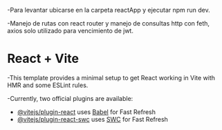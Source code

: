 -Para levantar  ubicarse en la carpeta reactApp y ejecutar npm run dev.

-Manejo de rutas con react router y manejo de consultas http con feth, axios solo utilizado para vencimiento de jwt.

# React + Vite

-This template provides a minimal setup to get React working in Vite with HMR and some ESLint rules.

-Currently, two official plugins are available:

- [@vitejs/plugin-react](https://github.com/vitejs/vite-plugin-react/blob/main/packages/plugin-react/README.md) uses [Babel](https://babeljs.io/) for Fast Refresh
- [@vitejs/plugin-react-swc](https://github.com/vitejs/vite-plugin-react-swc) uses [SWC](https://swc.rs/) for Fast Refresh
